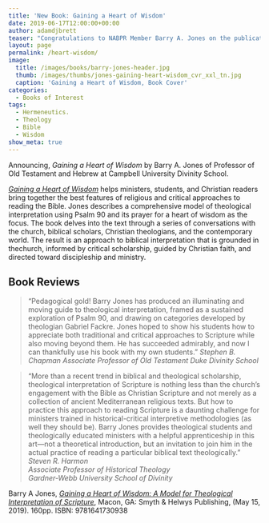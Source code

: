 ```yaml
---
title: 'New Book: Gaining a Heart of Wisdom'
date: 2019-06-17T12:00:00+00:00
author: adamdjbrett
teaser: "Congratulations to NABPR Member Barry A. Jones on the publication of Gaining a Heart of Wisdom, A Model for Theological Interpretation of Scripture."
layout: page
permalink: /heart-wisdom/
image:
  title: /images/books/barry-jones-header.jpg
  thumb: /images/thumbs/jones-gaining-heart-wisdom_cvr_xxl_tn.jpg
  caption: 'Gaining a Heart of Wisdom, Book Cover'
categories:
  - Books of Interest
tags:
  - Hermeneutics.
  - Theology
  - Bible
  - Wisdom
show_meta: true  
---
```


Announcing, _Gaining a Heart of Wisdom_ by Barry A. Jones of Professor of Old Testament and Hebrew at Campbell University Divinity School.

[_Gaining a Heart of Wisdom_](https://www.helwys.com/sh-books/gaining-a-heart-of-wisdom/) helps ministers, students, and Christian readers bring together the best features of religious and critical approaches to reading the Bible. Jones describes a comprehensive model of theological interpretation using Psalm 90 and its prayer for a heart of wisdom as the focus. The book delves into the text through a series of conversations with the church, biblical scholars, Christian theologians, and the contemporary world. The result is an approach to biblical interpretation that is grounded in thechurch, informed by critical scholarship, guided by Christian faith, and directed toward discipleship and ministry.

## Book Reviews
> “Pedagogical gold! Barry Jones has produced an illuminating and moving guide to theological interpretation, framed as a sustained exploration of Psalm 90, and drawing on categories developed by theologian Gabriel Fackre. Jones hoped to show his students how to appreciate both traditional and critical approaches to Scripture while also moving beyond them. He has succeeded admirably, and now I can thankfully use his book with my own students.”
<cite>Stephen B. Chapman
Associate Professor of Old Testament
Duke Divinity School</cite>

>“More than a recent trend in biblical and theological scholarship, theological interpretation of Scripture is nothing less than the church’s engagement with the Bible as Christian Scripture and not merely as a collection of ancient Mediterranean religious texts. But how to practice this approach to reading Scripture is a daunting challenge for ministers trained in historical-critical interpretive methodologies (as well they should be). Barry Jones provides theological students and theologically educated ministers with a helpful apprenticeship in this art—not a theoretical introduction, but an invitation to join him in the actual practice of reading a particular biblical text theologically.”  
<cite>Steven R. Harmon  
Associate Professor of Historical Theology  
Gardner-Webb University School of Divinity  </cite>

Barry A Jones, [_Gaining a Heart of Wisdom: A Model for Theological Interpretation of Scripture_](https://www.helwys.com/sh-books/gaining-a-heart-of-wisdom/), Macon, GA: Smyth & Helwys Publishing, (May 15, 2019). 160pp. ISBN: 9781641730938
